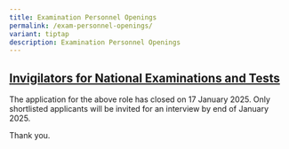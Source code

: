 ```yaml
---
title: Examination Personnel Openings
permalink: /exam-personnel-openings/
variant: tiptap
description: Examination Personnel Openings
---
```

<h2><strong><u>Invigilators for National Examinations and Tests</u></strong></h2>
<p>The application for the above role has closed on 17 January 2025. Only
shortlisted applicants will be invited for an interview by end of January
2025.</p>
<p></p>
<p>Thank you.</p>